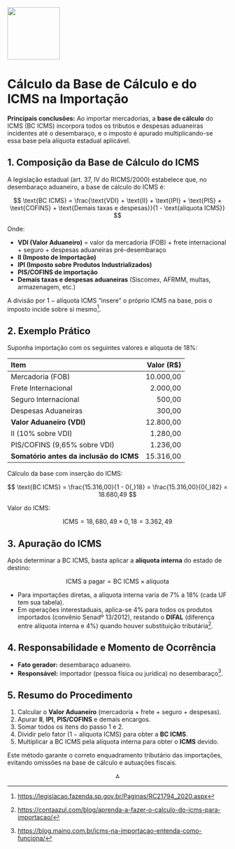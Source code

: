 <img src="https://r2cdn.perplexity.ai/pplx-full-logo-primary-dark%402x.png" class="logo" width="120"/>

# Cálculo da Base de Cálculo e do ICMS na Importação

**Principais conclusões:**
Ao importar mercadorias, a **base de cálculo** do ICMS (BC ICMS) incorpora todos os tributos e despesas aduaneiras incidentes até o desembaraço, e o imposto é apurado multiplicando-se essa base pela alíquota estadual aplicável.

## 1. Composição da Base de Cálculo do ICMS

A legislação estadual (art. 37, IV do RICMS/2000) estabelece que, no desembaraço aduaneiro, a base de cálculo do ICMS é:

$$
\text{BC ICMS} = \frac{\text{VDI} + \text{II} + \text{IPI} + \text{PIS} + \text{COFINS} + \text{Demais taxas e despesas}}{1 - \text{alíquota ICMS}}
$$

Onde:

- **VDI (Valor Aduaneiro)**
= valor da mercadoria (FOB) + frete internacional + seguro + despesas aduaneiras pré-desembaraço
- **II (Imposto de Importação)**
- **IPI (Imposto sobre Produtos Industrializados)**
- **PIS/COFINS de importação**
- **Demais taxas e despesas aduaneiras** (Siscomex, AFRMM, multas, armazenagem, etc.)

A divisão por $1 - \text{alíquota ICMS}$ “insere” o próprio ICMS na base, pois o imposto incide sobre si mesmo[^1].

## 2. Exemplo Prático

Suponha importação com os seguintes valores e alíquota de 18%:


| Item | Valor (R\$) |
| :-- | --: |
| Mercadoria (FOB) | 10.000,00 |
| Frete Internacional | 2.000,00 |
| Seguro Internacional | 500,00 |
| Despesas Aduaneiras | 300,00 |
| **Valor Aduaneiro (VDI)** | 12.800,00 |
| II (10% sobre VDI) | 1.280,00 |
| PIS/COFINS (9,65% sobre VDI) | 1.236,00 |
| **Somatório antes da inclusão do ICMS** | 15.316,00 |

Cálculo da base com inserção do ICMS:

$$
\text{BC ICMS} = \frac{15.316,00}{1 - 0{,}18} 
              = \frac{15.316,00}{0{,}82} 
              = 18.680,49
$$

Valor do ICMS:

$$
\text{ICMS} = 18{,}680,49 \times 0{,}18 
            = 3.362,49
$$

## 3. Apuração do ICMS

Após determinar a BC ICMS, basta aplicar a **alíquota interna** do estado de destino:

$$
\text{ICMS a pagar} = \text{BC ICMS} \times \text{alíquota}
$$

- Para importações diretas, a alíquota interna varia de 7% a 18% (cada UF tem sua tabela).
- Em operações interestaduais, aplica-se 4% para todos os produtos importados (convênio Senadº 13/2012), restando o **DIFAL** (diferença entre alíquota interna e 4%) quando houver substituição tributária[^2].


## 4. Responsabilidade e Momento de Ocorrência

- **Fato gerador:** desembaraço aduaneiro.
- **Responsável:** importador (pessoa física ou jurídica) no desembaraço[^3].


## 5. Resumo do Procedimento

1. Calcular o **Valor Aduaneiro** (mercadoria + frete + seguro + despesas).
2. Apurar **II**, **IPI**, **PIS/COFINS** e demais encargos.
3. Somar todos os itens do passo 1 e 2.
4. Dividir pelo fator $(1 - \text{alíquota ICMS})$ para obter a **BC ICMS**.
5. Multiplicar a BC ICMS pela alíquota interna para obter o **ICMS** devido.

Este método garante o correto enquadramento tributário das importações, evitando omissões na base de cálculo e autuações fiscais.

<div style="text-align: center">⁂</div>

[^1]: https://legislacao.fazenda.sp.gov.br/Paginas/RC21794_2020.aspx

[^2]: https://contaazul.com/blog/aprenda-a-fazer-o-calculo-do-icms-para-importacao/

[^3]: https://blog.maino.com.br/icms-na-importacao-entenda-como-funciona/

[^4]: https://ajuda.maino.com.br/pt-BR/articles/6136490-como-calcular-a-base-de-calculo-do-icms-na-importacao

[^5]: https://metodo12p.com.br/2024/09/20/calcular-o-icms-na-importacao/

[^6]: https://cr.inf.br/blog/icms-importacao-como-calcular-o-icms-na-importacao/

[^7]: https://www.remessaonline.com.br/blog/icms-na-importacao/

[^8]: https://www.gov.br/receitafederal/pt-br/assuntos/aduana-e-comercio-exterior/manuais/remessas-postal-e-expressa/calculadora-versao-iii/calculadora.html

[^9]: https://www.gov.br/receitafederal/pt-br/assuntos/aduana-e-comercio-exterior/manuais/remessas-postal-e-expressa/preciso-pagar-impostos-nas-compras-internacionais/quanto-pagarei-de-imposto

[^10]: https://www.fazcomex.com.br/importacao/icms-na-importacao/

[^11]: https://qive.com.br/blog/icms-na-importacao/

[^12]: https://atendimento.receita.rs.gov.br/calculo-do-icms-importacao

[^13]: https://internet.sefaz.es.gov.br/informacoes/tributacao/detalharParecer.php?tipo=7\&numero=201502693

